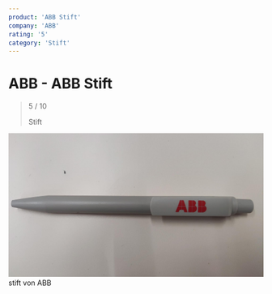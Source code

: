 ```yaml
---
product: 'ABB Stift'
company: 'ABB'
rating: '5'
category: 'Stift'
---
```


# ABB - ABB Stift
>
> 5 / 10
>
> Stift

![ABB Stift](assets\abb-abb-stift-69645cb4-3d33-4496-a57d-1545d6e6eaca.jpg)
stift von ABB
